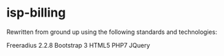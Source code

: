 # isp-billing
Rewritten from ground up using the following standards and technologies:

Freeradius 2.2.8
Bootstrap 3
HTML5
PHP7
JQuery

